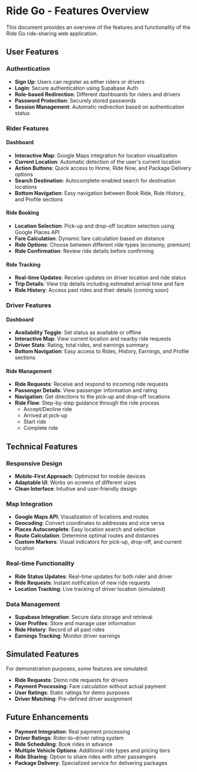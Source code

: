 # Ride Go - Features Overview

This document provides an overview of the features and functionality of the Ride Go ride-sharing web application.

## User Features

### Authentication

- **Sign Up**: Users can register as either riders or drivers
- **Login**: Secure authentication using Supabase Auth
- **Role-based Redirection**: Different dashboards for riders and drivers
- **Password Protection**: Securely stored passwords
- **Session Management**: Automatic redirection based on authentication status

### Rider Features

#### Dashboard

- **Interactive Map**: Google Maps integration for location visualization
- **Current Location**: Automatic detection of the user's current location
- **Action Buttons**: Quick access to Home, Ride Now, and Package Delivery options
- **Search Destination**: Autocomplete-enabled search for destination locations
- **Bottom Navigation**: Easy navigation between Book Ride, Ride History, and Profile sections

#### Ride Booking

- **Location Selection**: Pick-up and drop-off location selection using Google Places API
- **Fare Calculation**: Dynamic fare calculation based on distance
- **Ride Options**: Choose between different ride types (economy, premium)
- **Ride Confirmation**: Review ride details before confirming

#### Ride Tracking

- **Real-time Updates**: Receive updates on driver location and ride status
- **Trip Details**: View trip details including estimated arrival time and fare
- **Ride History**: Access past rides and their details (coming soon)

### Driver Features

#### Dashboard

- **Availability Toggle**: Set status as available or offline
- **Interactive Map**: View current location and nearby ride requests
- **Driver Stats**: Rating, total rides, and earnings summary
- **Bottom Navigation**: Easy access to Rides, History, Earnings, and Profile sections

#### Ride Management

- **Ride Requests**: Receive and respond to incoming ride requests
- **Passenger Details**: View passenger information and rating
- **Navigation**: Get directions to the pick-up and drop-off locations
- **Ride Flow**: Step-by-step guidance through the ride process
  - Accept/Decline ride
  - Arrived at pick-up
  - Start ride
  - Complete ride

## Technical Features

### Responsive Design

- **Mobile-First Approach**: Optimized for mobile devices
- **Adaptable UI**: Works on screens of different sizes
- **Clean Interface**: Intuitive and user-friendly design

### Map Integration

- **Google Maps API**: Visualization of locations and routes
- **Geocoding**: Convert coordinates to addresses and vice versa
- **Places Autocomplete**: Easy location search and selection
- **Route Calculation**: Determine optimal routes and distances
- **Custom Markers**: Visual indicators for pick-up, drop-off, and current location

### Real-time Functionality

- **Ride Status Updates**: Real-time updates for both rider and driver
- **Ride Requests**: Instant notification of new ride requests
- **Location Tracking**: Live tracking of driver location (simulated)

### Data Management

- **Supabase Integration**: Secure data storage and retrieval
- **User Profiles**: Store and manage user information
- **Ride History**: Record of all past rides
- **Earnings Tracking**: Monitor driver earnings

## Simulated Features

For demonstration purposes, some features are simulated:

- **Ride Requests**: Demo ride requests for drivers
- **Payment Processing**: Fare calculation without actual payment
- **User Ratings**: Static ratings for demo purposes
- **Driver Matching**: Pre-defined driver assignment

## Future Enhancements

- **Payment Integration**: Real payment processing
- **Driver Ratings**: Rider-to-driver rating system
- **Ride Scheduling**: Book rides in advance
- **Multiple Vehicle Options**: Additional ride types and pricing tiers
- **Ride Sharing**: Option to share rides with other passengers
- **Package Delivery**: Specialized service for delivering packages 
